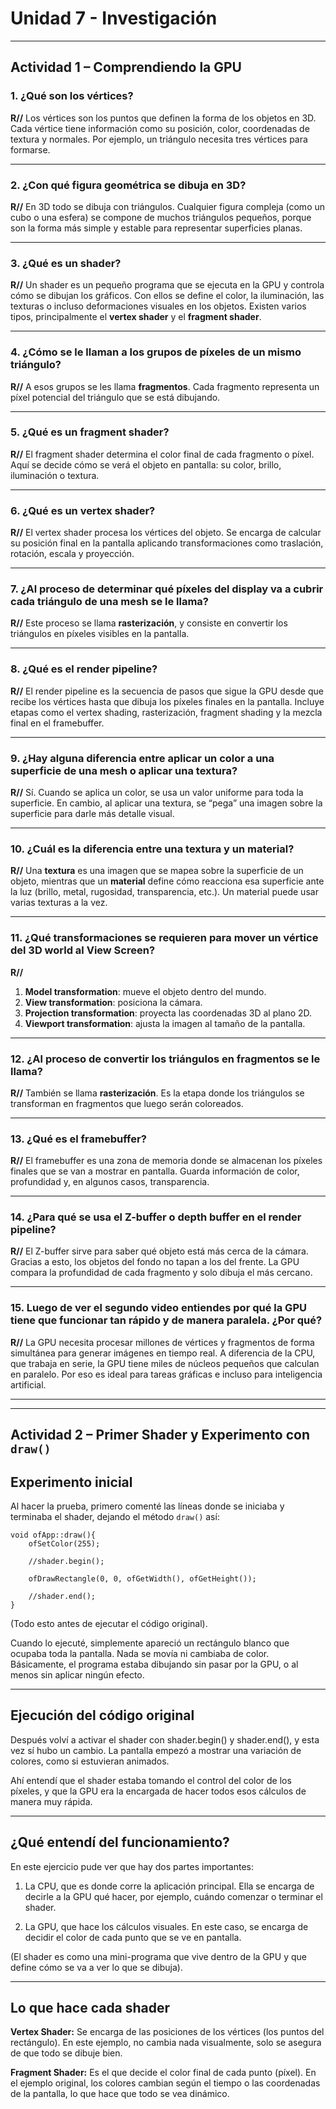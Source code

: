 # Unidad 7 - Investigación

---

## Actividad 1 – Comprendiendo la GPU

### 1. **¿Qué son los vértices?**
**R//** Los vértices son los puntos que definen la forma de los objetos en 3D. Cada vértice tiene información como su posición, color, coordenadas de textura y normales. Por ejemplo, un triángulo necesita tres vértices para formarse.

---

### 2. **¿Con qué figura geométrica se dibuja en 3D?**
**R//** En 3D todo se dibuja con triángulos. Cualquier figura compleja (como un cubo o una esfera) se compone de muchos triángulos pequeños, porque son la forma más simple y estable para representar superficies planas.

---

### 3. **¿Qué es un shader?**
**R//** Un shader es un pequeño programa que se ejecuta en la GPU y controla cómo se dibujan los gráficos. Con ellos se define el color, la iluminación, las texturas o incluso deformaciones visuales en los objetos. Existen varios tipos, principalmente el **vertex shader** y el **fragment shader**.

---

### 4. **¿Cómo se le llaman a los grupos de píxeles de un mismo triángulo?**
**R//** A esos grupos se les llama **fragmentos**. Cada fragmento representa un píxel potencial del triángulo que se está dibujando.

---

### 5. **¿Qué es un fragment shader?**
**R//** El fragment shader determina el color final de cada fragmento o píxel. Aquí se decide cómo se verá el objeto en pantalla: su color, brillo, iluminación o textura.

---

### 6. **¿Qué es un vertex shader?**
**R//** El vertex shader procesa los vértices del objeto. Se encarga de calcular su posición final en la pantalla aplicando transformaciones como traslación, rotación, escala y proyección.

---

### 7. **¿Al proceso de determinar qué píxeles del display va a cubrir cada triángulo de una mesh se le llama?**
**R//** Este proceso se llama **rasterización**, y consiste en convertir los triángulos en píxeles visibles en la pantalla.

---

### 8. **¿Qué es el render pipeline?**
**R//** El render pipeline es la secuencia de pasos que sigue la GPU desde que recibe los vértices hasta que dibuja los píxeles finales en la pantalla. Incluye etapas como el vertex shading, rasterización, fragment shading y la mezcla final en el framebuffer.

---

### 9. **¿Hay alguna diferencia entre aplicar un color a una superficie de una mesh o aplicar una textura?**
**R//** Sí. Cuando se aplica un color, se usa un valor uniforme para toda la superficie. En cambio, al aplicar una textura, se “pega” una imagen sobre la superficie para darle más detalle visual.

---

### 10. **¿Cuál es la diferencia entre una textura y un material?**
**R//** Una **textura** es una imagen que se mapea sobre la superficie de un objeto, mientras que un **material** define cómo reacciona esa superficie ante la luz (brillo, metal, rugosidad, transparencia, etc.). Un material puede usar varias texturas a la vez.

---

### 11. **¿Qué transformaciones se requieren para mover un vértice del 3D world al View Screen?**
**R//** 
1. **Model transformation**: mueve el objeto dentro del mundo.
2. **View transformation**: posiciona la cámara.
3. **Projection transformation**: proyecta las coordenadas 3D al plano 2D.
4. **Viewport transformation**: ajusta la imagen al tamaño de la pantalla.

---

### 12. **¿Al proceso de convertir los triángulos en fragmentos se le llama?**
**R//** También se llama **rasterización**. Es la etapa donde los triángulos se transforman en fragmentos que luego serán coloreados.

---

### 13. **¿Qué es el framebuffer?**
**R//** El framebuffer es una zona de memoria donde se almacenan los píxeles finales que se van a mostrar en pantalla. Guarda información de color, profundidad y, en algunos casos, transparencia.

---

### 14. **¿Para qué se usa el Z-buffer o depth buffer en el render pipeline?**
**R//** El Z-buffer sirve para saber qué objeto está más cerca de la cámara. Gracias a esto, los objetos del fondo no tapan a los del frente. La GPU compara la profundidad de cada fragmento y solo dibuja el más cercano.

---

### 15. Luego de ver el segundo video entiendes por qué la GPU tiene que funcionar tan rápido y de manera paralela. ¿Por qué?
**R//** La GPU necesita procesar millones de vértices y fragmentos de forma simultánea para generar imágenes en tiempo real. 
A diferencia de la CPU, que trabaja en serie, la GPU tiene miles de núcleos pequeños que calculan en paralelo. Por eso es ideal para tareas gráficas e incluso para inteligencia artificial.

---

---

## Actividad 2 – Primer Shader y Experimento con `draw()`

## **Experimento inicial**

Al hacer la prueba, primero comenté las líneas donde se iniciaba y terminaba el shader, dejando el método `draw()` así:

```
void ofApp::draw(){
    ofSetColor(255);

    //shader.begin();

    ofDrawRectangle(0, 0, ofGetWidth(), ofGetHeight());

    //shader.end();
}
```

(Todo esto antes de ejecutar el código original).

Cuando lo ejecuté, simplemente apareció un rectángulo blanco que ocupaba toda la pantalla.
Nada se movía ni cambiaba de color. Básicamente, el programa estaba dibujando sin pasar por la GPU, o al menos sin aplicar ningún efecto.

---

## **Ejecución del código original**
Después volví a activar el shader con shader.begin() y shader.end(), y esta vez sí hubo un cambio.
La pantalla empezó a mostrar una variación de colores, como si estuvieran animados.

Ahí entendí que el shader estaba tomando el control del color de los píxeles, y que la GPU era la encargada de hacer todos esos cálculos de manera muy rápida.

---

## **¿Qué entendí del funcionamiento?**
En este ejercicio pude ver que hay dos partes importantes:

1. La CPU, que es donde corre la aplicación principal. Ella se encarga de decirle a la GPU qué hacer, por ejemplo, cuándo comenzar o terminar el shader.

2. La GPU, que hace los cálculos visuales. En este caso, se encarga de decidir el color de cada punto que se ve en pantalla.

(El shader es como una mini-programa que vive dentro de la GPU y que define cómo se va a ver lo que se dibuja).

---

## **Lo que hace cada shader**

**Vertex Shader:**
Se encarga de las posiciones de los vértices (los puntos del rectángulo). En este ejemplo, no cambia nada visualmente, solo se asegura de que todo se dibuje bien.

**Fragment Shader:**
Es el que decide el color final de cada punto (píxel). En el ejemplo original, los colores cambian según el tiempo o las coordenadas de la pantalla, lo que hace que todo se vea dinámico.


